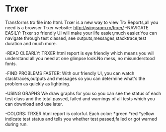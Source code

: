 # Trxer
Transforms trx file into html.
Trxer is a new way to view Trx Reports,all you need is a browser
Trxer website: http://wingsrom.ro/trxer/
-NAVIGATE EASILY:
Trxer so friendly UI will make your life easier,much easier.You can navigate through test classed,
see outputs,messages,stacktrace,test duration and much more.

-READ CLEARLY:
TRXER html report is eye friendly which means you will understand all you need at one glimpse look.No mess,
no misunderstood fonts.

-FIND PROBLEMS FASTER:
With our friendly UI, 
you can watch stacktraces,outputs and messages so you can determine what's the problem as quickly as lightning.

-USING GRAPHS
We draw graphs for you so you can see the status of each test class and the total passed,
failed and warnings of all tests which you can download and use later.

-COLORS:
TRXER html report is colorful.
Each color:
*green
*red
*yellow 
indicate test status and tells you whether test passed,failed or got warned during run.
